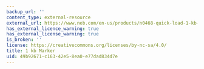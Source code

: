 ```yaml
---
backup_url: ''
content_type: external-resource
external_url: https://www.neb.com/en-us/products/n0468-quick-load-1-kb-dna-ladder#Product%20Information
has_external_licence_warning: true
has_external_license_warning: true
is_broken: ''
license: https://creativecommons.org/licenses/by-nc-sa/4.0/
title: 1 kb Marker
uid: 49b92671-c163-42e5-8ea0-e77dad834d7e
---
```

